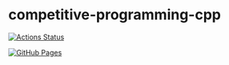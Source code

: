 # competitive-programming-cpp

[![Actions Status](https://github.com/amotoma3/competitive-programming-cpp/workflows/verify/badge.svg)](https://github.com/amotoma3/competitive-programming-cpp/actions)

[![GitHub Pages](https://img.shields.io/static/v1?label=GitHub+Pages&message=+&color=brightgreen&logo=github)](https://amotoma3.github.io/competitive-programming-cpp/) 
